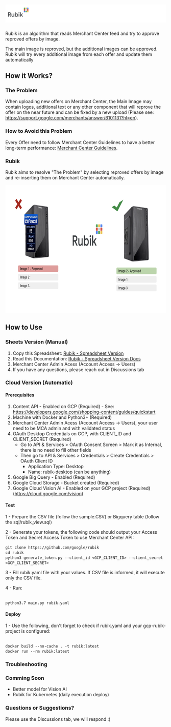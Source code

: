 # <img src="https://github.com/google/rubik/blob/main/images/rubik_logo.png?raw=true" width="100%" height="20%">

Rubik is an algorithm that reads Merchant Center feed and try to approve reproved offers by image.

The main image is reproved, but the additional images can be approved. Rubik will try every additional image from each offer and update them automatically

## How it Works?

### The Problem

When uploading new offers on Merchant Center, the Main Image may contain logos, additional text or any other component that will reprove the offer on the near future and can be fixed by a new upload (Please see: https://support.google.com/merchants/answer/6101131?hl=en).

### How to Avoid this Problem

Every Offer need to follow Merchant Center Guidelines to have a better long-term performance: [Merchant Center Guidelines](https://support.google.com/merchants/answer/6324350?hl=en#:~:text=We%20recommend%20images%20of%20at%20least%20800%20x%20800%20pixels.&text=Frame%20your%20product%20in%20the,%25%2C%20of%20the%20full%20image).

### Rubik

Rubik aims to resolve "The Problem" by selecting reproved offers by image and re-inserting them on Merchant Center automatically. 


<img src="https://github.com/google/rubik/blob/main/images/rubik_3.png?raw=true" height="400px" width="100%">

## How to Use

### Sheets Version (Manual)

1. Copy this Spreadsheet: [Rubik - Spreadsheet Version](https://docs.google.com/spreadsheets/d/1V9Sim1E6waqWJaqppjDDuhgfYQqUKTXkcF-zGQXOBIA/copy?usp=sharing)
2. Read this Documentation: [Rubik - Spreadsheet Version Docs](https://docs.google.com/document/d/1q7rgzG88ZS9-SKSItI4H1DPsXmmNDDfr1V_VaQNEpZ8/copy)
3. Merchant Center Admin Acess (Account Access -> Users)
4. If you have any questions, please reach out in Discussions tab


### Cloud Version (Automatic)

#### Prerequisites

 1. Content API - Enabled on GCP (Required) - See: https://developers.google.com/shopping-content/guides/quickstart
 2. Machine with Docker and Python3+ (Required)
 3. Merchant Center Admin Acess (Account Access -> Users), your user need to be MCA admin and with validated status
 4. OAuth Desktop Credentials on GCP, with CLIENT_ID and CLIENT_SECRET (Required)
    - Go to API & Services > OAuth Consent Screen > Mark it as Internal, there is no need to fill other fields
    - Then go to API & Services > Credentials > Create Credentials > OAuth Client ID
        - Application Type: Desktop
        - Name: rubik-desktop (can be anything)
 5. Google Big Query - Enabled (Required)
 6. Google Cloud Storage - Bucket created (Required)
 7. Google Cloud Vision AI - Enabled on your GCP project (Required) (https://cloud.google.com/vision)

#### Test

1 - Prepare the CSV file (follow the sample.CSV) or Bigquery table (follow the sql/rubik_view.sql)

2 - Generate your tokens, the following code should output your Access Token and Secret Access Token to use Merchant Center API:

``` shell
git clone https://github.com/google/rubik
cd rubik
python3 generate_token.py --client_id <GCP_CLIENT_ID> --client_secret <GCP_CLIENT_SECRET>
```

3 - Fill rubik.yaml file with your values. If CSV file is informed, it will execute only the CSV file.

4 - Run:

``` python3

python3.7 main.py rubik.yaml

```

#### Deploy

1 - Use the following, don't forget to check if rubik.yaml and your gcp-rubik-project is configured:

``` docker

docker build --no-cache . -t rubik:latest
docker run --rm rubik:latest

```

### Troubleshooting

### Comming Soon

- Better model for Vision AI
- Rubik for Kubernetes (daily execution deploy)

### Questions or Suggestions?

Please use the Discussions tab, we will respond :)


